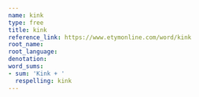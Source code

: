 ```yaml
---
name: kink
type: free
title: kink
reference_link: https://www.etymonline.com/word/kink
root_name: 
root_language: 
denotation: 
word_sums:
- sum: 'Kink + '
  respelling: kink
---
```


